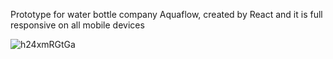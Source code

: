 Prototype for water bottle company Aquaflow, created by React and it is full responsive on all mobile devices



![h24xmRGtGa](https://user-images.githubusercontent.com/55788038/232546635-48e82195-3f6d-45f4-b25e-12e71a99a78a.png)
